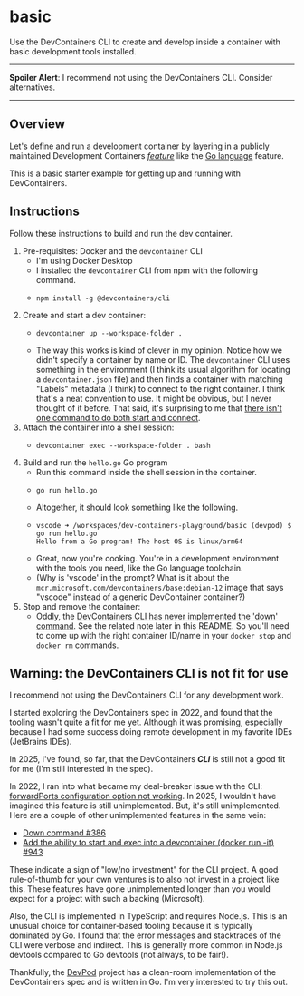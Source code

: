 # basic

Use the DevContainers CLI to create and develop inside a container with basic development tools installed.

---
**Spoiler Alert**: I recommend not using the DevContainers CLI. Consider alternatives.

---


## Overview

Let's define and run a development container by layering in a publicly maintained Development Containers [*feature*][dev-containers-features] like the [Go language](https://github.com/bartventer/arch-devcontainer-features/tree/main/src/go) feature.

This is a basic starter example for getting up and running with DevContainers.


## Instructions

Follow these instructions to build and run the dev container.

1. Pre-requisites: Docker and the `devcontainer` CLI
   * I'm using Docker Desktop
   * I installed the `devcontainer` CLI from npm with the following command.
   * ```shell
     npm install -g @devcontainers/cli
     ```
2. Create and start a dev container:
   * ```shell
     devcontainer up --workspace-folder .
     ```
   * The way this works is kind of clever in my opinion. Notice how we didn't specify a container by name or ID. The `devcontainer` CLI uses something in the environment (I think its usual algorithm for locating a `devcontainer.json` file) and then finds a container with matching "Labels" metadata (I think) to connect to the right container. I think that's a neat convention to use. It might be obvious, but I never thought of it before. That said, it's surprising to me that [there isn't one command to do both start and connect][gh-issue-943].
3. Attach the container into a shell session:
   * ```shell
     devcontainer exec --workspace-folder . bash
     ```
4. Build and run the `hello.go` Go program
   * Run this command inside the shell session in the container.
   * ```shell
     go run hello.go
     ```
   * Altogether, it should look something like the following.
   * ```shell
     vscode ➜ /workspaces/dev-containers-playground/basic (devpod) $ go run hello.go
     Hello from a Go program! The host OS is linux/arm64
     ```
   * Great, now you're cooking. You're in a development environment with the tools you need, like the Go language toolchain.
   * (Why is 'vscode' in the prompt? What is it about the `mcr.microsoft.com/devcontainers/base:debian-12` image that says "vscode" instead of a generic DevContainer container?)
5. Stop and remove the container:
    * Oddly, the [DevContainers CLI has never implemented the 'down' command][gh-issue-386]. See the related note later in this README. So you'll need to come up with the right container ID/name in your `docker stop` and `docker rm` commands.


## Warning: the DevContainers CLI is not fit for use

I recommend not using the DevContainers CLI for any development work.

I started exploring the DevContainers spec in 2022, and found that the tooling wasn't quite a fit for me yet. Although it was promising, especially because I had some success doing remote development in my favorite IDEs (JetBrains IDEs).

In 2025, I've found, so far, that the DevContainers ***CLI*** is still not a good fit for me (I'm still interested in the spec).

In 2022, I ran into what became my deal-breaker issue with the CLI: [forwardPorts configuration option not working](https://github.com/devcontainers/cli/issues/186). In 2025, I wouldn't have imagined this feature is still unimplemented. But, it's still unimplemented. Here are a couple of other unimplemented features in the same vein:

* [Down command #386][gh-issue-386]
* [Add the ability to start and exec into a devcontainer (docker run -it) #943][gh-issue-943]

These indicate a sign of "low/no investment" for the CLI project. A good rule-of-thumb for your own ventures is to also not invest in a project like this. These features have gone unimplemented longer than you would expect for a project with such a backing (Microsoft).

Also, the CLI is implemented in TypeScript and requires Node.js. This is an unusual choice for container-based tooling because it is typically dominated by Go. I found that the error messages and stacktraces of the CLI were verbose and indirect. This is generally more common in Node.js devtools compared to Go devtools (not always, to be fair!).

Thankfully, the [DevPod][dev-pod] project has a clean-room implementation of the DevContainers spec and is written in Go. I'm very interested to try this out.

[dev-containers-features]: https://containers.dev/features
[dev-pod]: https://github.com/loft-sh/devpod
[gh-issue-386]: https://github.com/devcontainers/cli/issues/386
[gh-issue-943]: https://github.com/devcontainers/cli/issues/943
